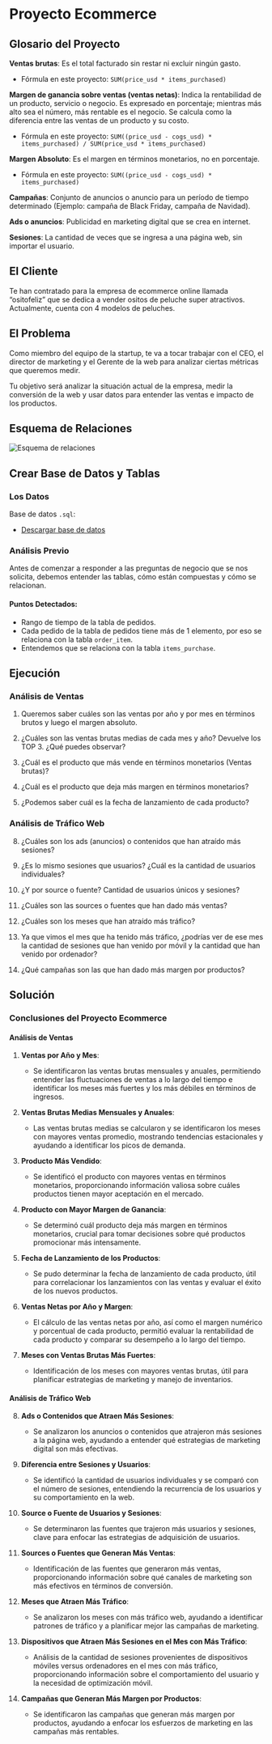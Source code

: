 # Proyecto Ecommerce

## Glosario del Proyecto

**Ventas brutas**: Es el total facturado sin restar ni excluir ningún gasto.

- Fórmula en este proyecto: `SUM(price_usd * items_purchased)`

**Margen de ganancia sobre ventas (ventas netas)**: Indica la rentabilidad de un producto, servicio o negocio. Es expresado en porcentaje; mientras más alto sea el número, más rentable es el negocio. Se calcula como la diferencia entre las ventas de un producto y su costo.

- Fórmula en este proyecto: `SUM((price_usd - cogs_usd) * items_purchased) / SUM(price_usd * items_purchased)`

**Margen Absoluto**: Es el margen en términos monetarios, no en porcentaje.

- Fórmula en este proyecto: `SUM((price_usd - cogs_usd) * items_purchased)`

**Campañas**: Conjunto de anuncios o anuncio para un período de tiempo determinado (Ejemplo: campaña de Black Friday, campaña de Navidad).

**Ads o anuncios**: Publicidad en marketing digital que se crea en internet.

**Sesiones**: La cantidad de veces que se ingresa a una página web, sin importar el usuario.

## El Cliente

Te han contratado para la empresa de ecommerce online llamada “ositofeliz” que se dedica a vender ositos de peluche super atractivos. Actualmente, cuenta con 4 modelos de peluches.

## El Problema

Como miembro del equipo de la startup, te va a tocar trabajar con el CEO, el director de marketing y el Gerente de la web para analizar ciertas métricas que queremos medir.

Tu objetivo será analizar la situación actual de la empresa, medir la conversión de la web y usar datos para entender las ventas e impacto de los productos.

## Esquema de Relaciones

![Esquema de relaciones](https://raw.githubusercontent.com/marinarmos/marinaramos.github.io/main/osito%20feliz%20diagrama.png)

## Crear Base de Datos y Tablas

### Los Datos

Base de datos `.sql`:
- [Descargar base de datos](https://s3-us-west-2.amazonaws.com/secure.notion-static.com/0c278049-c263-4752-9517-f0893880a27d/osito_feliz.7z)

### Análisis Previo

Antes de comenzar a responder a las preguntas de negocio que se nos solicita, debemos entender las tablas, cómo están compuestas y cómo se relacionan.

#### Puntos Detectados:

- Rango de tiempo de la tabla de pedidos.
- Cada pedido de la tabla de pedidos tiene más de 1 elemento, por eso se relaciona con la tabla `order_item`.
- Entendemos que se relaciona con la tabla `items_purchase`.

## Ejecución

### Análisis de Ventas

1. Queremos saber cuáles son las ventas por año y por mes en términos brutos y luego el margen absoluto.

2. ¿Cuáles son las ventas brutas medias de cada mes y año? Devuelve los TOP 3. ¿Qué puedes observar?

3. ¿Cuál es el producto que más vende en términos monetarios (Ventas brutas)?

4. ¿Cuál es el producto que deja más margen en términos monetarios?

5. ¿Podemos saber cuál es la fecha de lanzamiento de cada producto?

### Análisis de Tráfico Web

8. ¿Cuáles son los ads (anuncios) o contenidos que han atraído más sesiones?

9. ¿Es lo mismo sesiones que usuarios? ¿Cuál es la cantidad de usuarios individuales?

10. ¿Y por source o fuente? Cantidad de usuarios únicos y sesiones?

11. ¿Cuáles son las sources o fuentes que han dado más ventas?

12. ¿Cuáles son los meses que han atraído más tráfico?

13. Ya que vimos el mes que ha tenido más tráfico, ¿podrías ver de ese mes la cantidad de sesiones que han venido por móvil y la cantidad que han venido por ordenador?

14. ¿Qué campañas son las que han dado más margen por productos?

## Solución

### Conclusiones del Proyecto Ecommerce

#### Análisis de Ventas

1. **Ventas por Año y Mes**:
   - Se identificaron las ventas brutas mensuales y anuales, permitiendo entender las fluctuaciones de ventas a lo largo del tiempo e identificar los meses más fuertes y los más débiles en términos de ingresos.

2. **Ventas Brutas Medias Mensuales y Anuales**:
   - Las ventas brutas medias se calcularon y se identificaron los meses con mayores ventas promedio, mostrando tendencias estacionales y ayudando a identificar los picos de demanda.

3. **Producto Más Vendido**:
   - Se identificó el producto con mayores ventas en términos monetarios, proporcionando información valiosa sobre cuáles productos tienen mayor aceptación en el mercado.

4. **Producto con Mayor Margen de Ganancia**:
   - Se determinó cuál producto deja más margen en términos monetarios, crucial para tomar decisiones sobre qué productos promocionar más intensamente.

5. **Fecha de Lanzamiento de los Productos**:
   - Se pudo determinar la fecha de lanzamiento de cada producto, útil para correlacionar los lanzamientos con las ventas y evaluar el éxito de los nuevos productos.

6. **Ventas Netas por Año y Margen**:
   - El cálculo de las ventas netas por año, así como el margen numérico y porcentual de cada producto, permitió evaluar la rentabilidad de cada producto y comparar su desempeño a lo largo del tiempo.

7. **Meses con Ventas Brutas Más Fuertes**:
   - Identificación de los meses con mayores ventas brutas, útil para planificar estrategias de marketing y manejo de inventarios.

#### Análisis de Tráfico Web

8. **Ads o Contenidos que Atraen Más Sesiones**:
   - Se analizaron los anuncios o contenidos que atrajeron más sesiones a la página web, ayudando a entender qué estrategias de marketing digital son más efectivas.

9. **Diferencia entre Sesiones y Usuarios**:
   - Se identificó la cantidad de usuarios individuales y se comparó con el número de sesiones, entendiendo la recurrencia de los usuarios y su comportamiento en la web.

10. **Source o Fuente de Usuarios y Sesiones**:
    - Se determinaron las fuentes que trajeron más usuarios y sesiones, clave para enfocar las estrategias de adquisición de usuarios.

11. **Sources o Fuentes que Generan Más Ventas**:
    - Identificación de las fuentes que generaron más ventas, proporcionando información sobre qué canales de marketing son más efectivos en términos de conversión.

12. **Meses que Atraen Más Tráfico**:
    - Se analizaron los meses con más tráfico web, ayudando a identificar patrones de tráfico y a planificar mejor las campañas de marketing.

13. **Dispositivos que Atraen Más Sesiones en el Mes con Más Tráfico**:
    - Análisis de la cantidad de sesiones provenientes de dispositivos móviles versus ordenadores en el mes con más tráfico, proporcionando información sobre el comportamiento del usuario y la necesidad de optimización móvil.

14. **Campañas que Generan Más Margen por Productos**:
    - Se identificaron las campañas que generan más margen por productos, ayudando a enfocar los esfuerzos de marketing en las campañas más rentables.


